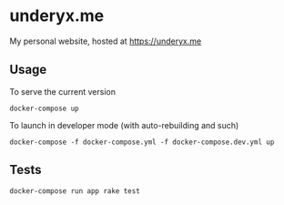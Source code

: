 # underyx.me

My personal website, hosted at https://underyx.me

## Usage

To serve the current version

    docker-compose up

To launch in developer mode (with auto-rebuilding and such)

    docker-compose -f docker-compose.yml -f docker-compose.dev.yml up

## Tests

    docker-compose run app rake test
